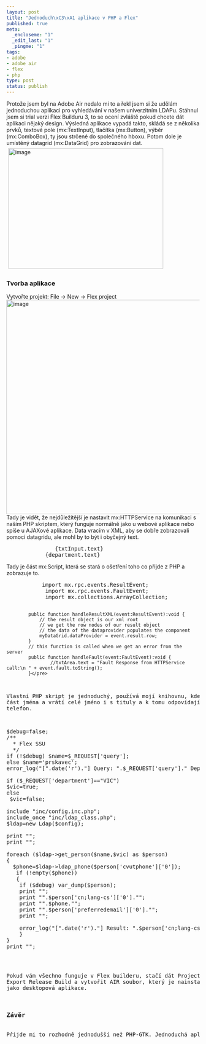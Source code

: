 ```yaml
--- 
layout: post
title: "Jednoduch\xC3\xA1 aplikace v PHP a Flex"
published: true
meta: 
  _encloseme: "1"
  _edit_last: "1"
  _pingme: "1"
tags: 
- adobe
- adobe air
- flex
- php
type: post
status: publish
---
```

Protože jsem byl na Adobe Air nedalo mi to a řekl jsem si že udělám jednoduchou aplikaci pro vyhledávání v našem univerzitním LDAPu. Stáhnul jsem si trial verzi Flex Builduru 3, to se ocení zvláště pokud chcete dát aplikaci nějaký design.  Výsledná aplikace vypadá takto, skládá se z několika prvků, textové pole (mx:TextInput), tlačítka (mx:Button), výběr (mx:ComboBox), ty jsou strčené do společného hboxu. Potom dole je umístěný datagrid (mx:DataGrid) pro zobrazování dat. <a href="http://blog.prskavec.net/wp-content/uploads/2008/06/image.png"><img style="border-top-width: 0px;border-left-width: 0px;border-bottom-width: 0px;margin: 5px;border-right-width: 0px" src="http://blog.prskavec.net/wp-content/uploads/2008/06/image-thumb.png" border="0" alt="image" width="404" height="314" /></a>
<h3>Tvorba aplikace</h3>
Vytvořte projekt: File -&gt; New -&gt; Flex project <a href="http://blog.prskavec.net/wp-content/uploads/2008/06/image1.png"><img style="border-top-width: 0px;border-left-width: 0px;border-bottom-width: 0px;border-right-width: 0px" src="http://blog.prskavec.net/wp-content/uploads/2008/06/image-thumb1.png" border="0" alt="image" width="625" height="558" /></a> Tady je vidět, že nejdůležitější je nastavit mx:HTTPService na komunikaci s naším PHP skriptem, který funguje normálně jako u webové aplikace nebo spíše u AJAXové aplikace. Data vracím v XML, aby se dobře zobrazovali pomocí datagridu, ale mohl by to být i obyčejný text.
<pre>   			{txtInput.text}
   			{department.text}</pre>
Tady je část mx:Script, která se stará o ošetření toho co přijde z PHP a zobrazuje to.
<pre>			import mx.rpc.events.ResultEvent;
			import mx.rpc.events.FaultEvent;
			import mx.collections.ArrayCollection;

			public function handleResultXML(event:ResultEvent):void {
				// the result object is our xml root
				// we get the row nodes of our result object
				// the data of the dataprovider populates the component
				myDataGrid.dataProvider = event.result.row;
			}
			// this function is called when we get an error from the server
			public function handleFault(event:FaultEvent):void {
					//txtArea.text = "Fault Response from HTTPService call:\n " + event.fault.toString();
			}</pre>
Vlastní PHP skript je jednoduchý, používá mojí knihovnu, kde zadáte část jména a vrátí celé jméno i s tituly a k tomu odpovídající telefon.
<pre>$debug=false;
/**
  * Flex SSU
  */
if (!$debug) $name=$_REQUEST['query'];
else $name='prskavec';
error_log("[".date('r')."] Query: ".$_REQUEST['query']." Department:".$_REQUEST['department']."\n",3,"./flex.log");

if ($_REQUEST['department']=="VIC")
$vic=true;
else
 $vic=false;    

include "inc/config.inc.php";
include_once "inc/ldap_class.php";
$ldap=new Ldap($config);

print "";
print "";

foreach ($ldap-&gt;get_person($name,$vic) as $person)
{
  $phone=$ldap-&gt;ldap_phone($person['cvutphone']['0']);
   if (!empty($phone))
   {
    if ($debug) var_dump($person);
    print "";
    print "".$person['cn;lang-cs']['0']."";
	print "".$phone."";
    print "".$person['preferredemail']['0']."";
	print "";

    error_log("[".date('r')."] Result: ".$person['cn;lang-cs']['0']." | ".$phone." | ".$person['preferredemail']['0']."\n",3,"./flex.log");
    }
}
print "";</pre>
Pokud vám všechno funguje v Flex builderu, stačí dát Project -&gt; Export Release Build a vytvořit AIR soubor, který je nainstalovatelný jako desktopová aplikace.
<h3>Závěr</h3>
Přijde mi to rozhodně jednodušší než PHP-GTK. Jednoduchá aplikace, kterou používám denně, obdobných aplikací jsou dnes desítky a nejlepší mi přijde, že se dá udělat pěkné rozhraní k online službě v PHP a nedá to moc práce a na straně PHP není žádná práce navíc. Vlastní tvorba GUI dá zabrat podle mě všude.
